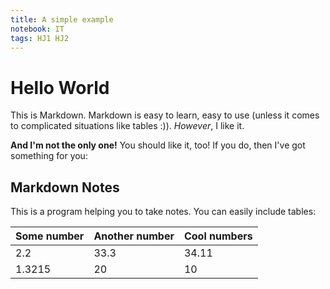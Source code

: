 ```yaml
---
title: A simple example
notebook: IT
tags: HJ1 HJ2
---
```


# Hello World
This is Markdown. Markdown is easy to learn, easy to use (unless it comes to complicated situations like tables :)). *However*, I like it. 

**And I'm not the only one!** You should like it, too! If you do, then I've got something for you:

## Markdown Notes
This is a program helping you to take notes. You can easily include tables:

| Some number | Another number | Cool numbers |
|-------------|----------------|--------------|
| 2.2         | 33.3           | 34.11        |
| 1.3215      | 20             | 10           |

